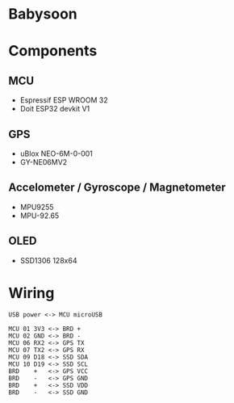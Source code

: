 # Babysoon


# Components
## MCU 
- Espressif ESP WROOM 32
- Doit ESP32 devkit V1

## GPS
- uBlox NEO-6M-0-001
- GY-NE06MV2

## Accelometer / Gyroscope / Magnetometer
- MPU9255
- MPU-92.65

## OLED
- SSD1306 128x64

# Wiring
```
USB power <-> MCU microUSB

MCU 01 3V3 <-> BRD +
MCU 02 GND <-> BRD -
MCU 06 RX2 <-> GPS TX
MCU 07 TX2 <-> GPS RX
MCU 09 D18 <-> SSD SDA
MCU 10 D19 <-> SSD SCL
BRD    +   <-> GPS VCC
BRD    -   <-> GPS GND 
BRD    +   <-> SSD VDD
BRD    -   <-> SSD GND 
```